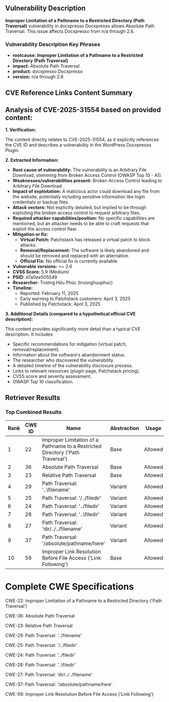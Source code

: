 ## Vulnerability Description
**Improper Limitation of a Pathname to a Restricted Directory (Path Traversal)** vulnerability in docxpresso Docxpresso allows Absolute Path Traversal. This issue affects Docxpresso from n/a through 2.6.

### Vulnerability Description Key Phrases
- **rootcause:** **Improper Limitation of a Pathname to a Restricted Directory (Path Traversal)**
- **impact:** Absolute Path Traversal
- **product:** docxpresso Docxpresso
- **version:** n/a through 2.6

## CVE Reference Links Content Summary
## Analysis of CVE-2025-31554 based on provided content:

**1. Verification:**

The content directly relates to CVE-2025-31554, as it explicitly references the CVE ID and describes a vulnerability in the WordPress Docxpresso Plugin.

**2. Extracted Information:**

*   **Root cause of vulnerability:** The vulnerability is an Arbitrary File Download, stemming from Broken Access Control (OWASP Top 10 - A1).
*   **Weaknesses/vulnerabilities present:**  Broken Access Control leading to Arbitrary File Download.
*   **Impact of exploitation:** A malicious actor could download any file from the website, potentially including sensitive information like login credentials or backup files.
*   **Attack vectors:** Not explicitly detailed, but implied to be through exploiting the broken access control to request arbitrary files.
*   **Required attacker capabilities/position:**  No specific capabilities are mentioned, but an attacker needs to be able to craft requests that exploit the access control flaw.
*   **Mitigation or fix:**
    *   **Virtual Patch:** Patchstack has released a virtual patch to block attacks.
    *   **Removal/Replacement:**  The software is likely abandoned and should be removed and replaced with an alternative.
    *   **Official Fix:** No official fix is currently available.
*   **Vulnerable versions:** <= 2.6
*   **CVSS Score:** 5.9 (Medium)
*   **PSID:** d7a0ee505549
*   **Researcher:** Trương Hữu Phúc (truonghuuphuc)
*   **Timeline:**
    *   Reported: February 11, 2025
    *   Early warning to Patchstack customers: April 3, 2025
    *   Published by Patchstack: April 3, 2025

**3. Additional Details (compared to a hypothetical official CVE description):**

This content provides significantly more detail than a typical CVE description. It includes:

*   Specific recommendations for mitigation (virtual patch, removal/replacement).
*   Information about the software's abandonment status.
*   The researcher who discovered the vulnerability.
*   A detailed timeline of the vulnerability disclosure process.
*   Links to relevant resources (plugin page, Patchstack pricing).
*   CVSS score and severity assessment.
*   OWASP Top 10 classification.

## Retriever Results

### Top Combined Results

| Rank | CWE ID | Name | Abstraction | Usage  | Retrievers | Individual Scores |
|------|--------|------|-------------|-------|------------|-------------------|
| 1 | 22 | Improper Limitation of a Pathname to a Restricted Directory ('Path Traversal') | Base | Allowed | alternate_terms | 0.800 |
| 2 | 36 | Absolute Path Traversal | Base | Allowed | sparse | 0.318 |
| 3 | 23 | Relative Path Traversal | Base | Allowed | sparse | 0.296 |
| 4 | 29 | Path Traversal: '\..\filename' | Variant | Allowed | sparse | 0.274 |
| 5 | 25 | Path Traversal: '/../filedir' | Variant | Allowed | sparse | 0.273 |
| 6 | 24 | Path Traversal: '../filedir' | Variant | Allowed | sparse | 0.270 |
| 7 | 28 | Path Traversal: '..\filedir' | Variant | Allowed | sparse | 0.268 |
| 8 | 27 | Path Traversal: 'dir/../../filename' | Variant | Allowed | sparse | 0.267 |
| 9 | 37 | Path Traversal: '/absolute/pathname/here' | Variant | Allowed | dense | 0.632 |
| 10 | 59 | Improper Link Resolution Before File Access ('Link Following') | Base | Allowed | graph | 0.002 |



# Complete CWE Specifications

CWE-22: Improper Limitation of a Pathname to a Restricted Directory ('Path Traversal')

CWE-36: Absolute Path Traversal

CWE-23: Relative Path Traversal

CWE-29: Path Traversal: '\..\filename'

CWE-25: Path Traversal: '/../filedir'

CWE-24: Path Traversal: '../filedir'

CWE-28: Path Traversal: '..\filedir'

CWE-27: Path Traversal: 'dir/../../filename'

CWE-37: Path Traversal: '/absolute/pathname/here'

CWE-59: Improper Link Resolution Before File Access ('Link Following')